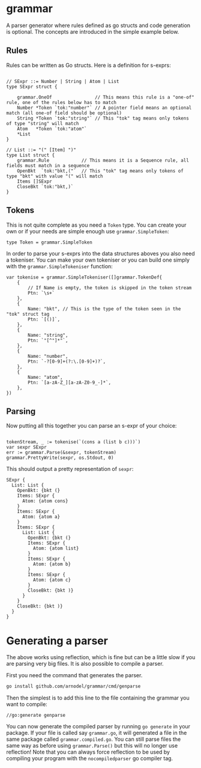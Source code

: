 # grammar

A parser generator where rules defined as go structs and code generation is
optional.  The concepts are introduced in the simple example below.

## Rules

Rules can be written as Go structs.  Here is a definition for s-exprs:

```golang

// SExpr ::= Number | String | Atom | List
type SExpr struct {
    
    grammar.OneOf                // This means this rule is a "one-of" rule, one of the rules below has to match
    Number *Token `tok:"number"` // A pointer field means an optional match (all one-of field should be optional)
    String *Token `tok:"string"` // This "tok" tag means only tokens of type "string" will match
    Atom   *Token `tok:"atom"`
    *List
}

// List ::= "(" [Item] ")"
type List struct {
    grammar.Rule            // This means it is a Sequence rule, all fields must match in a sequence
    OpenBkt  `tok:"bkt,("`  // This "tok" tag means only tokens of type "bkt" with value "(" will match
    Items []SExpr
    CloseBkt `tok:"bkt,)`
}
```

## Tokens

This is not quite complete as you need a `Token` type.  You can create your own or if your needs are simple enough use `grammar.SimpleToken`:

```golang
type Token = grammar.SimpleToken
```

In order to parse your s-exprs into the data structures aboves you also need a tokeniser.  You can make your own tokeniser or you can build one simply with the `grammar.SimpleTokeniser` function:

```golang
var tokenise = grammar.SimpleTokeniser([]grammar.TokenDef{
    {
        // If Name is empty, the token is skipped in the token stream
        Ptn: `\s+`
    },
    {
        Name: "bkt", // This is the type of the token seen in the "tok" struct tag
        Ptn: `[()]`,
    },
    {
        Name: "string",
        Ptn: `"[^"]*"`,
    },
    {
        Name: "number",
        Ptn: `-?[0-9]+(?:\.[0-9]+)?`,
    },
    {
        Name: "atom",
        Ptn: `[a-zA-Z_][a-zA-Z0-9_-]*`,
    },
})
```

## Parsing

Now putting all this together you can parse an s-expr of your choice:

```golang

tokenStream, _ := tokenise(`(cons a (list b c)))`)
var sexpr SExpr
err := grammar.Parse(&sexpr, tokenStream)
grammar.PrettyWrite(sexpr, os.Stdout, 0)
```

This should output a pretty representation of `sexpr`:
```
SExpr {
  List: List {
    OpenBkt: {bkt (}
    Items: SExpr {
      Atom: {atom cons}
    }
    Items: SExpr {
      Atom: {atom a}
    }
    Items: SExpr {
      List: List {
        OpenBkt: {bkt (}
        Items: SExpr {
          Atom: {atom list}
        }
        Items: SExpr {
          Atom: {atom b}
        }
        Items: SExpr {
          Atom: {atom c}
        }
        CloseBkt: {bkt )}
      }
    }
    CloseBkt: {bkt )}
  }
}
```

# Generating a parser

The above works using reflection, which is fine but can be a little slow if you
are parsing very big files.  It is also possible to compile a parser.

First you need the command that generates the parser.

```sh
go install github.com/arnodel/grammar/cmd/genparse
```

Then the simplest is to add this line to the file containing the grammar you
want to compile:

```golang
//go:generate genparse
```

You can now generate the compiled parser by running `go generate` in your
package.  If your file is called say `grammar.go`, it will generated a file in
the same package called `grammar.compiled.go`.  You can still parse files the
same way as before using `grammar.Parse()` but this will no longer use
reflection!  Note that you can always force reflection to be used by compiling your
program with the `nocompiledparser` go compiler tag.
